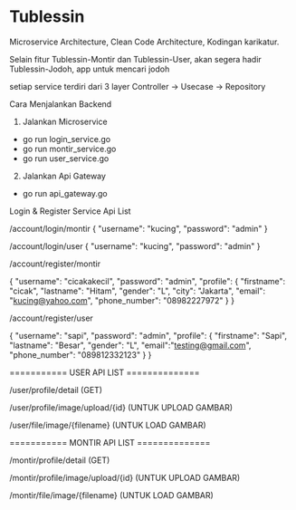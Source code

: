# Tublessin

Microservice Architecture, Clean Code Architecture, Kodingan karikatur.

Selain fitur Tublessin-Montir dan Tublessin-User, akan segera hadir Tublessin-Jodoh, app untuk mencari jodoh

setiap service terdiri dari 3 layer Controller -> Usecase -> Repository 


Cara Menjalankan Backend
1. Jalankan Microservice
- go run login_service.go
- go run montir_service.go
- go run user_service.go
2. Jalankan Api Gateway
- go run api_gateway.go

Login & Register Service Api List

/account/login/montir
{
    "username": "kucing",
    "password": "admin"
}

/account/login/user
{
    "username": "kucing",
    "password": "admin"
}

/account/register/montir

{
    "username": "cicakakecil",
    "password": "admin",
    "profile": {
        "firstname": "cicak",
        "lastname": "Hitam",
        "gender": "L",
        "city": "Jakarta",
        "email": "kucing@yahoo.com",
        "phone_number": "08982227972"
    }
}

/account/register/user

{
    "username": "sapi",
    "password": "admin",
    "profile": {
        "firstname": "Sapi",
        "lastname": "Besar",
        "gender": "L",
        "email":"testing@gmail.com",
        "phone_number": "089812332123"
    }
}

=========== USER API LIST ==============

/user/profile/detail (GET)

/user/profile/image/upload/{id} (UNTUK UPLOAD GAMBAR)

/user/file/image/{filename} (UNTUK LOAD GAMBAR)

=========== MONTIR API LIST ==============

/montir/profile/detail (GET)

/montir/profile/image/upload/{id} (UNTUK UPLOAD GAMBAR)

/montir/file/image/{filename} (UNTUK LOAD GAMBAR)
